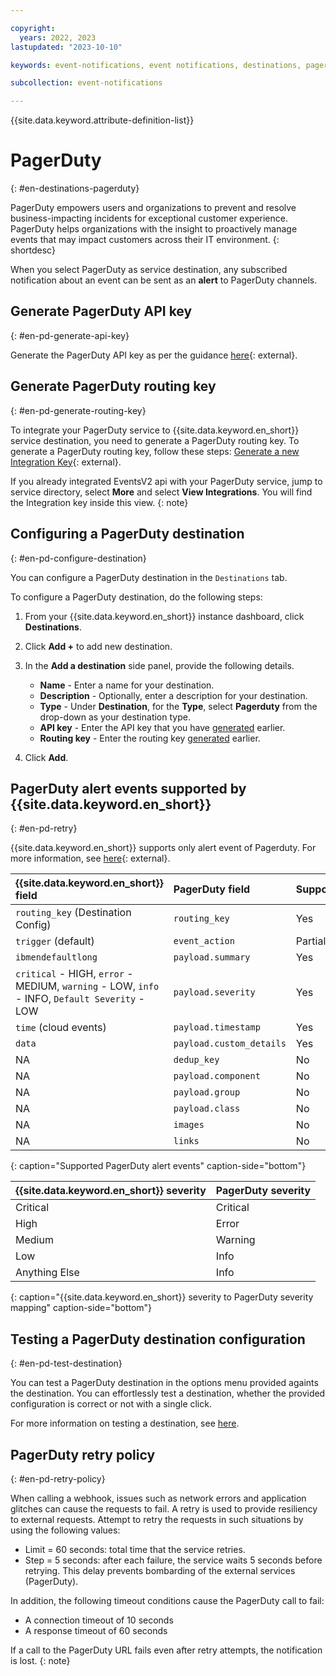 ```yaml
---

copyright:
  years: 2022, 2023
lastupdated: "2023-10-10"

keywords: event-notifications, event notifications, destinations, pagerduty

subcollection: event-notifications

---
```


{{site.data.keyword.attribute-definition-list}}

# PagerDuty
{: #en-destinations-pagerduty}

PagerDuty empowers users and organizations to prevent and resolve business-impacting incidents for exceptional customer experience. PagerDuty helps organizations with the insight to proactively manage events that may impact customers across their IT environment.
{: shortdesc}

When you select PagerDuty as service destination, any subscribed notification about an event can be sent as an **alert** to PagerDuty channels.

## Generate PagerDuty API key
{: #en-pd-generate-api-key}

Generate the PagerDuty API key as per the guidance [here](https://support.pagerduty.com/main/docs/api-access-keys){: external}.

## Generate PagerDuty routing key
{: #en-pd-generate-routing-key}

To integrate your PagerDuty service to {{site.data.keyword.en_short}} service destination, you need to generate a PagerDuty routing key. To generate a PagerDuty routing key, follow these steps: [Generate a new Integration Key](https://support.pagerduty.com/main/docs/services-and-integrations#generate-a-new-integration-key){: external}.

If you already integrated EventsV2 api with your PagerDuty service, jump to service directory, select **More** and select **View Integrations**. You will find the Integration key inside this view.
{: note}

## Configuring a PagerDuty destination
{: #en-pd-configure-destination}

You can configure a PagerDuty destination in the `Destinations` tab.

To configure a PagerDuty destination, do the following steps:

1. From your {{site.data.keyword.en_short}} instance dashboard, click **Destinations**.

1. Click **Add +** to add new destination.

1. In the **Add a destination** side panel, provide the following details.

   - **Name** - Enter a name for your destination.
   - **Description** - Optionally, enter a description for your destination.
   - **Type** - Under **Destination**, for the **Type**, select **Pagerduty** from the drop-down as your destination type.
   - **API key** - Enter the API key that you have [generated](#en-pd-generate-api-key) earlier.
   - **Routing key** - Enter the routing key [generated](#en-pd-generate-routing-key) earlier.

1. Click **Add**.

## PagerDuty alert events supported by {{site.data.keyword.en_short}}
{: #en-pd-retry}

{{site.data.keyword.en_short}} supports only alert event of Pagerduty. For more information, see [here](https://developer.pagerduty.com/docs/ZG9jOjExMDI5NTgx-send-an-alert-event){: external}.

| {{site.data.keyword.en_short}} field | PagerDuty field | Supported |
| :---------- | :---------- | :----------|
| `routing_key` (Destination Config) | `routing_key` | Yes |
| `trigger` (default) | `event_action` | Partial |
| `ibmendefaultlong` | `payload.summary` | Yes |
| `critical` - HIGH, `error` - MEDIUM, `warning` - LOW, `info` - INFO, `Default Severity` - LOW | `payload.severity` | Yes |
| `time` (cloud events) | `payload.timestamp` | Yes |
| `data` | `payload.custom_details` | Yes |
| NA | `dedup_key` | No |
| NA | `payload.component` | No |
| NA | `payload.group` | No |
| NA | `payload.class` | No |
| NA | `images` | No |
| NA | `links` | No |
{: caption="Supported PagerDuty alert events" caption-side="bottom"}

| {{site.data.keyword.en_short}} severity | PagerDuty severity |
| :---------- | :---------- |
| Critical | Critical |
| High | Error |
| Medium | Warning |
| Low | Info |
| Anything Else | Info |
{: caption="{{site.data.keyword.en_short}} severity to PagerDuty severity mapping" caption-side="bottom"}

## Testing a PagerDuty destination configuration
{: #en-pd-test-destination}

You can test a PagerDuty destination in the options menu provided againts the destination. You can effortlessly test a destination, whether the provided configuration is correct or not with a single click.

For more information on testing a destination, see [here](/docs/event-notifications?topic=event-notifications-en-test-destination).

## PagerDuty retry policy
{: #en-pd-retry-policy}

When calling a webhook, issues such as network errors and application glitches can cause the requests to fail. A retry is used to provide resiliency to external requests. Attempt to retry the requests in such situations by using the following values:

- Limit = 60 seconds: total time that the service retries.
- Step = 5 seconds: after each failure, the service waits 5 seconds before retrying. This delay prevents bombarding of the external services (PagerDuty).

In addition, the following timeout conditions cause the PagerDuty call to fail:

- A connection timeout of 10 seconds
- A response timeout of 60 seconds

If a call to the PagerDuty URL fails even after retry attempts, the notification is lost.
{: note}
